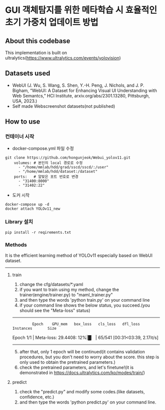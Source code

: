 # GUI 객체탐지를 위한 메타학습 시 효율적인 초기 가중치 업데이트 방법
## About this codebase
This implementation is built on ultralytics(https://www.ultralytics.com/events/yolovision)
## Datasets used
- WebUI (J. Wu, S. Wang, S. Shen, Y.-H. Peng, J. Nichols, and J. P. Bigham, “WebUI: A Dataset for Enhancing Visual UI Understanding with Web Semantcs,” HCI Institute, arxiv.org/abs/2301.13280, Pittsburgh, USA, 2023.)
- Self made Webscreenshot datasets(not published)
## How to use
### 컨테이너 시작
 - docker-compose.yml 파일 수정
```
git clone https://github.com/hongunjeok/Webui_yolov11.git
    volumes: # 본인의 local 경로로 수정
      - "/home/mmlab/hdd/grad/sscd/sscd/:/user"
      - "/home/mmlab/hdd/dataset:/dataset"
    ports:   # 알맞은 포트 번호로 변경
      - "31400:8000"
      - "31402:22"
```
 - 도커 시작
```
docker-compose up -d
docker attach YOLOv11_new
```
### Library 설치
```
pip install -r reqirements.txt
```
### Methods
It is the efficient learning method of YOLOv11 especially based on WebUI dataset.
*********************************************************************************
1. train
   1) change the cfg/datasets/*.yaml
   2) if you want to train using my method, change the trainer(engine/trainer.py) to "maml_trainer.py"
   3) and then type the words 'python train.py' on your command line
   4) if your command line shows the below status, you succeed.(you should see the "Meta-loss" status)
      
    ***************************************************************************************
                Epoch    GPU_mem   box_loss   cls_loss   dfl_loss  Instances       Size
    Epoch 1/1 | Meta-loss: 29.4408:  12%|█▏        | 65/541 [00:31<03:39,  2.17it/s]
    ***************************************************************************************
   5) after that, only 1 epoch will be continued(it contains validation procedures, but you don't need to worry about the score. this step is only used to obtain the pretrained parameters.)
   6) check the pretrained parameters, and let's finetune!(it is demonstrated in https://docs.ultralytics.com/ko/modes/train/)
2. predict
   1) check the "predict.py" and modify some codes.(like datasets, confidence, etc.)
   2) and then type the words 'python predict.py' on your command line.

